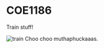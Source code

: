 # COE1186
Train stuff!

![train](http://www.freeiconspng.com/uploads/toy-train-png-23.png)
Choo choo muthaphuckaaas.
